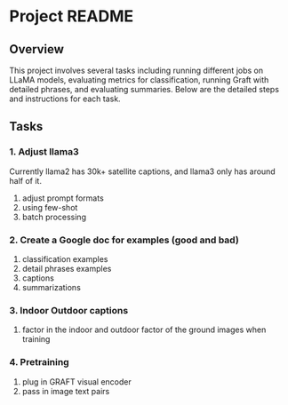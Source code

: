 # Project README

## Overview

This project involves several tasks including running different jobs on LLaMA models, evaluating metrics for classification, running Graft with detailed phrases, and evaluating summaries. Below are the detailed steps and instructions for each task.

## Tasks

### 1. Adjust llama3
Currently llama2 has 30k+ satellite captions, and llama3 only has around half of it. 
  1. adjust prompt formats
  2. using few-shot
  3. batch processing

### 2. Create a Google doc for examples (good and bad)
  1. classification examples
  2. detail phrases examples
  3. captions
  4. summarizations

### 3. Indoor Outdoor captions
  1. factor in the indoor and outdoor factor of the ground images when training

### 4. Pretraining
  1. plug in GRAFT visual encoder
  2. pass in image text pairs
